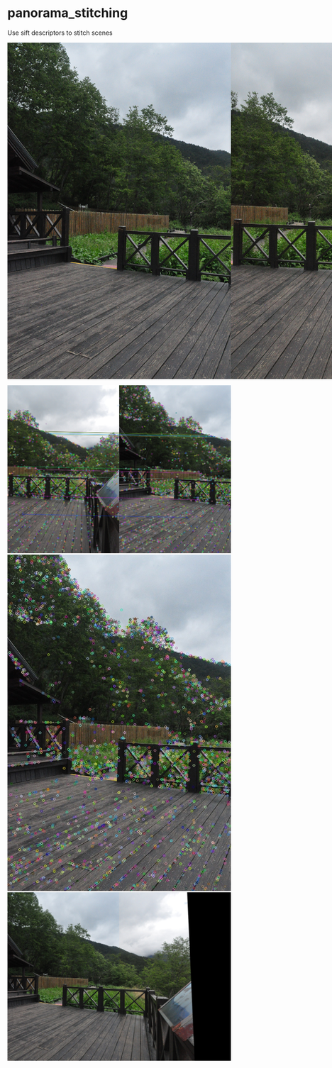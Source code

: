 # panorama_stitching
Use sift descriptors to stitch scenes

<div style="display: flex;">
  <img src="./img/image1.jpg" alt="Image 1">
  <img src="./img/image2.jpg" alt="Image 2">
</div>

![Hello](./img/matches.jpg)
![Alt Text](./img/sift_result.jpg)
![Alt Text](./img/stitched.jpg)

